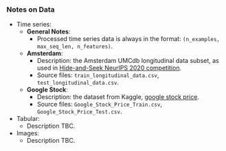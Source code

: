 ### Notes on Data
* Time series:
    * **General Notes**:
        * Processed time series data is always in the format: `(n_examples, max_seq_len, n_features)`.
    * **Amsterdam**: 
        * Description: the Amsterdam UMCdb longitudinal data subset, as used in [Hide-and-Seek NeurIPS 2020 competition](https://arxiv.org/abs/2007.12087). 
        * Source files: `train_longitudinal_data.csv`, `test_longitudinal_data.csv`.
    * **Google Stock**:
        * Description: the dataset from Kaggle, [google stock price](https://www.kaggle.com/medharawat/google-stock-price).
        * Source files: `Google_Stock_Price_Train.csv`, `Google_Stock_Price_Test.csv`.
* Tabular:
    * Description TBC.
* Images:
    * Description TBC.
